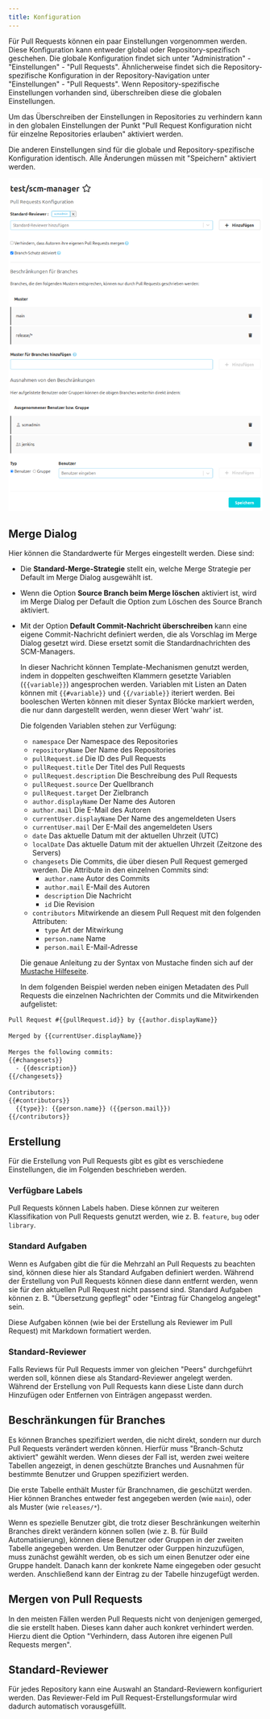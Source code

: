 ```yaml
---
title: Konfiguration
---
```


Für Pull Requests können ein paar Einstellungen vorgenommen werden.
Diese Konfiguration kann entweder global oder Repository-spezifisch geschehen. Die globale Konfiguration
findet sich unter "Administration" - "Einstellungen" - "Pull Requests". Ähnlicherweise findet sich die
Repository-spezifische Konfiguration in der Repository-Navigation unter "Einstellungen" - "Pull Requests".
Wenn Repository-spezifische Einstellungen vorhanden sind, überschreiben diese die globalen Einstellungen.

Um das Überschreiben der Einstellungen in Repositories zu verhindern kann in den globalen Einstellungen der
Punkt "Pull Request Konfiguration nicht für einzelne Repositories erlauben" aktiviert werden.

Die anderen Einstellungen sind für die globale und Repository-spezifische Konfiguration identisch.
Alle Änderungen müssen mit "Speichern" aktiviert werden.

![Konfiguration für Pull Requests](assets/pull_request_configuration.png)

## Merge Dialog

Hier können die Standardwerte für Merges eingestellt werden. Diese sind:

  - Die **Standard-Merge-Strategie** stellt ein, welche Merge Strategie per Default im Merge Dialog ausgewählt ist.
  - Wenn die Option **Source Branch beim Merge löschen** aktiviert ist, wird im Merge Dialog per Default die Option
    zum Löschen des Source Branch aktiviert.
  - Mit der Option **Default Commit-Nachricht überschreiben** kann eine eigene Commit-Nachricht definiert werden, die
    als Vorschlag im Merge Dialog gesetzt wird. Diese ersetzt somit die Standardnachrichten des SCM-Managers.
    
    In dieser Nachricht können Template-Mechanismen genutzt werden, indem in doppelten geschweiften Klammern gesetzte
    Variablen (`{{variable}}`) angesprochen werden. Variablen mit Listen an Daten können mit `{{#variable}}` und
    `{{/variable}}` iteriert werden. Bei booleschen Werten können mit dieser Syntax Blócke markiert werden, die nur
    dann dargestellt werden, wenn dieser Wert 'wahr' ist.
    
    Die folgenden Variablen stehen zur Verfügung:
    - `namespace` Der Namespace des Repositories
    - `repositoryName` Der Name des Repositories
    - `pullRequest.id` Die ID des Pull Requests
    - `pullRequest.title` Der Titel des Pull Requests
    - `pullRequest.description` Die Beschreibung des Pull Requests
    - `pullRequest.source` Der Quellbranch
    - `pullRequest.target` Der Zielbranch
    - `author.displayName` Der Name des Autoren
    - `author.mail` Die E-Mail des Autoren
    - `currentUser.displayName` Der Name des angemeldeten Users
    - `currentUser.mail` Der E-Mail des angemeldeten Users
    - `date` Das aktuelle Datum mit der aktuellen Uhrzeit (UTC)
    - `localDate` Das aktuelle Datum mit der aktuellen Uhrzeit (Zeitzone des Servers)
    - `changesets` Die Commits, die über diesen Pull Request gemerged werden. Die Attribute in den einzelnen Commits sind:
      - `author.name` Autor des Commits
      - `author.mail` E-Mail des Autoren
      - `description` Die Nachricht
      - `id` Die Revision
    - `contributors` Mitwirkende an diesem Pull Request mit den folgenden Attributen:
      - `type` Art der Mitwirkung
      - `person.name` Name
      - `person.mail` E-Mail-Adresse
    
    Die genaue Anleitung zu der Syntax von Mustache finden sich auf der [Mustache Hilfeseite](https://mustache.github.io/).
    
    In dem folgenden Beispiel werden neben einigen Metadaten des Pull Requests die einzelnen Nachrichten der Commits und
    die Mitwirkenden aufgelistet:
    
```
Pull Request #{{pullRequest.id}} by {{author.displayName}}

Merged by {{currentUser.displayName}}

Merges the following commits:
{{#changesets}}
  - {{description}}
{{/changesets}}

Contributors:
{{#contributors}}
  {{type}}: {{person.name}} ({{person.mail}})
{{/contributors}}
```

## Erstellung

Für die Erstellung von Pull Requests gibt es gibt es verschiedene Einstellungen, die im Folgenden beschrieben werden.

### Verfügbare Labels

Pull Requests können Labels haben. Diese können zur weiteren Klassifikation von Pull Requests genutzt werden,
wie z. B. `feature`, `bug`  oder `library`.

### Standard Aufgaben

Wenn es Aufgaben gibt die für die Mehrzahl an Pull Requests zu beachten sind, können diese
hier als Standard Aufgaben definiert werden. Während der Erstellung von Pull Requests können
diese dann entfernt werden, wenn sie für den aktuellen Pull Request nicht passend sind.
Standard Aufgaben können z. B. "Übersetzung gepflegt" oder "Eintrag für Changelog angelegt" sein.

Diese Aufgaben können (wie bei der Erstellung als Reviewer im Pull Request) mit Markdown formatiert werden.

### Standard-Reviewer

Falls Reviews für Pull Requests immer von gleichen "Peers" durchgeführt werden soll, können diese
als Standard-Reviewer angelegt werden. Während der Erstellung von Pull Requests kann diese Liste dann
durch Hinzufügen oder Entfernen von Einträgen angepasst werden.

## Beschränkungen für Branches

Es können Branches spezifiziert werden, die nicht direkt, sondern nur durch Pull Requests verändert werden können.
Hierfür muss "Branch-Schutz aktiviert" gewählt werden. Wenn dieses der Fall ist, werden zwei weitere Tabellen
angezeigt, in denen geschützte Branches und Ausnahmen für bestimmte Benutzer und Gruppen spezifiziert werden.

Die erste Tabelle enthält Muster für Branchnamen, die geschützt werden. Hier können Branches entweder fest
angegeben werden (wie `main`), oder als Muster (wie `releases/*`).

Wenn es spezielle Benutzer gibt, die trotz dieser Beschränkungen weiterhin Branches direkt verändern können sollen
(wie z. B. für Build Automatisierung), können diese Benutzer oder Gruppen in der zweiten Tabelle angegeben werden.
Um Benutzer oder Gurppen hinzuzufügen, muss zunächst gewählt werden, ob es sich um einen Benutzer oder eine Gruppe
handelt. Danach kann der konkrete Name eingegeben oder gesucht werden. Anschließend kann der Eintrag zu der Tabelle
hinzugefügt werden.

## Mergen von Pull Requests

In den meisten Fällen werden Pull Requests nicht von denjenigen gemerged, die sie erstellt haben. Dieses kann
daher auch konkret verhindert werden. Hierzu dient die Option "Verhindern, dass Autoren ihre eigenen Pull
Requests mergen".

## Standard-Reviewer

Für jedes Repository kann eine Auswahl an Standard-Reviewern konfiguriert werden.
Das Reviewer-Feld im Pull Request-Erstellungsformular wird dadurch automatisch vorausgefüllt.
